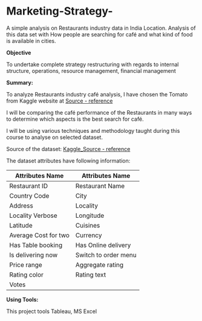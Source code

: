 # Marketing-Strategy-


A simple analysis on Restaurants industry data in India Location. Analysis of this data set with How people are searching for café and what kind of food is available in cities.



**Objective**


To undertake complete strategy restructuring with regards to internal structure, operations, resource management, financial management



**Summary:**

To analyze Restaurants industry café analysis, I have chosen the Tomato from Kaggle website at [Source - reference](https://www.kaggle.com/)






I will be comparing the café performance of the Restaurants in many ways to determine which aspects is the best search for café.

I will be using various techniques and methodology taught during this course to analyse on selected dataset.


Source of the dataset: [Kaggle_Source - reference](https://www.kaggle.com/)

The dataset attributes have following information:


Attributes Name | Attributes Name |
----------------|-----------------|
Restaurant ID | Restaurant Name |
Country Code | City	|
Address | Locality	|
Locality Verbose | Longitude	|
Latitude | Cuisines	|
Average Cost for two | Currency	|
Has Table booking | Has Online delivery	|
Is delivering now | Switch to order menu	|
Price range | Aggregate rating	|
Rating color | Rating text	|
Votes	|		|


**Using Tools:**

This project tools Tableau, MS Excel
